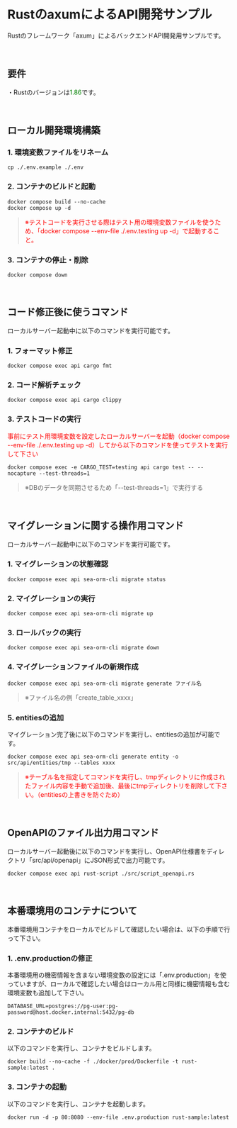 # RustのaxumによるAPI開発サンプル
Rustのフレームワーク「axum」によるバックエンドAPI開発用サンプルです。  
  
<br />
  
## 要件
・Rustのバージョンは<span style="color:green">1.86</span>です。  
  
<br />
  
## ローカル開発環境構築
### 1. 環境変数ファイルをリネーム
```
cp ./.env.example ./.env
```  
  
### 2. コンテナのビルドと起動
```
docker compose build --no-cache
docker compose up -d
```  
> <span style="color:red">※テストコードを実行させる際はテスト用の環境変数ファイルを使うため、「docker compose --env-file ./.env.testing up -d」で起動すること。</span>
  
### 3. コンテナの停止・削除
```
docker compose down
```  
  
<br />
  
## コード修正後に使うコマンド
ローカルサーバー起動中に以下のコマンドを実行可能です。  
  
### 1. フォーマット修正
```
docker compose exec api cargo fmt
```  
  
### 2. コード解析チェック
```
docker compose exec api cargo clippy
```  
  
### 3. テストコードの実行
<span style="color:red">事前にテスト用環境変数を設定したローカルサーバーを起動（docker compose --env-file ./.env.testing up -d）してから以下のコマンドを使ってテストを実行して下さい</span>  
```
docker compose exec -e CARGO_TEST=testing api cargo test -- --nocapture --test-threads=1
```  
> ※DBのデータを同期させるため「--test-threads=1」で実行する
  
<br />
  
## マイグレーションに関する操作用コマンド
ローカルサーバー起動中に以下のコマンドを実行可能です。  
  
### 1. マイグレーションの状態確認
```
docker compose exec api sea-orm-cli migrate status
```  
  
### 2. マイグレーションの実行
```
docker compose exec api sea-orm-cli migrate up
```  
  
### 3. ロールバックの実行
```
docker compose exec api sea-orm-cli migrate down
```  
  
### 4. マイグレーションファイルの新規作成
```
docker compose exec api sea-orm-cli migrate generate ファイル名
```  
> ※ファイル名の例「create_table_xxxx」
  
### 5. entitiesの追加
マイグレーション完了後に以下のコマンドを実行し、entitiesの追加が可能です。  
```
docker compose exec api sea-orm-cli generate entity -o src/api/entities/tmp --tables xxxx
```  
> <span style="color:red">※テーブル名を指定してコマンドを実行し、tmpディレクトリに作成されたファイル内容を手動で追加後、最後にtmpディレクトリを削除して下さい。（entitiesの上書きを防ぐため）</span>
  
<br />
  
## OpenAPIのファイル出力用コマンド
ローカルサーバー起動後に以下のコマンドを実行し、OpenAPI仕様書をディレクトリ「src/api/openapi」にJSON形式で出力可能です。
```
docker compose exec api rust-script ./src/script_openapi.rs
```  
  
<br />
  
## 本番環境用のコンテナについて
本番環境用コンテナをローカルでビルドして確認したい場合は、以下の手順で行って下さい。  
  
### 1. .env.productionの修正
本番環境用の機密情報を含まない環境変数の設定には「.env.production」を使っていますが、ローカルで確認したい場合はローカル用と同様に機密情報も含む環境変数も追加して下さい。
```
DATABASE_URL=postgres://pg-user:pg-password@host.docker.internal:5432/pg-db
```
  
### 2. コンテナのビルド
以下のコマンドを実行し、コンテナをビルドします。  
```
docker build --no-cache -f ./docker/prod/Dockerfile -t rust-sample:latest .
```  
  
### 3. コンテナの起動
以下のコマンドを実行し、コンテナを起動します。  
```
docker run -d -p 80:8080 --env-file .env.production rust-sample:latest
```  
  